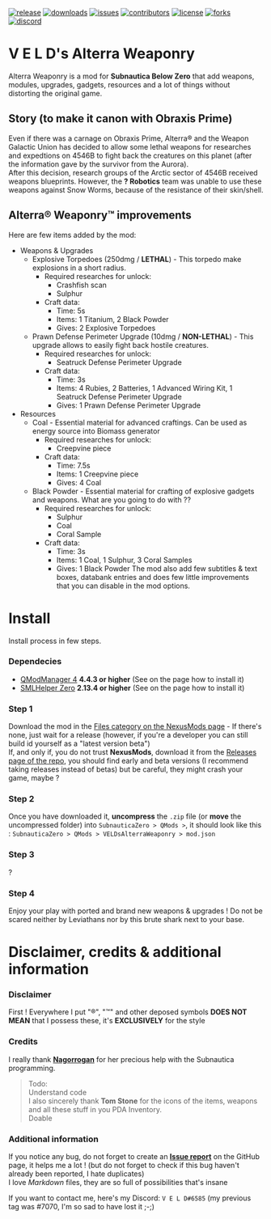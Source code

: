 [![release](https://img.shields.io/github/release/VELD-Dev/AltarraWeaponry?style=plastic)](https://github.com/VELD-Dev/AlterraWeaponry/releases "Last version name of the mod")
[![downloads](https://img.shields.io/github/downloads/VELD-Dev/AltarraWeaponry/total.svg?style=plastic)](https://github.com/VELD-Dev/AlterraWeaponry/downloads "Downloads count of the mod")
[![issues](https://img.shields.io/github/issues/VELD-Dev/AlterraWeaponry?style=plastic)](https://github.com/VELD-Dev/AlterraWeaponry/issues "Issues of the mod")
[![contributors](https://img.shields.io/github/contributors/VELD-Dev/AltarraWeaponry?style=plastic)](https://github.com/VELD-Dev/AlterraWeaponry/contributors "Contributors of the project")
[![license](https://img.shields.io/badge/license-CC--BY--NC-green?style=plastic)](https://github.com/VELD-Dev/AlterraWeaponry/blob/master/LICENSE.txt "License of the mod")
[![forks](https://img.shields.io/github/forks/VELD-Dev/AlterraWeaponry?style=plastic)](https://github.com/VELD-Dev/AlterraWeaponry/network/members "Forks on GitHub of the project")  
[![discord](https://img.shields.io/discord/324207629784186882?color=informational&label=subnautica%20modding&logo=discord&style=for-the-badge)](https://discord.gg/7M7cJWXMRe)

# V E L D's Alterra Weaponry
Alterra Weaponry is a mod for **Subnautica Below Zero** that add weapons, modules, upgrades, gadgets, resources and a lot of things without distorting the original game.

## Story (to make it canon with Obraxis Prime)
Even if there was a carnage on Obraxis Prime, Alterra® and the Weapon Galactic Union has decided to allow some lethal weapons for researches and expedtions on 4546B to fight back the creatures on this planet (after the information gave by the survivor from the Aurora).  
After this decision, research groups of the Arctic sector of 4546B received weapons blueprints. However, the **? Robotics** team was unable to use these weapons against Snow Worms, because of the resistance of their skin/shell.

## Alterra® Weaponry™ improvements
Here are few items added by the mod:
* Weapons & Upgrades
	* Explosive Torpedoes (250dmg / **LETHAL**) - This torpedo make explosions in a short radius.
		* Required researches for unlock:
			* Crashfish scan
			* Sulphur
		* Craft data:
			* Time: 5s
			* Items: 1 Titanium, 2 Black Powder
			* Gives: 2 Explosive Torpedoes
	* Prawn Defense Perimeter Upgrade (10dmg / **NON-LETHAL**) - This upgrade allows to easily fight back hostile creatures.
		* Required researches for unlock:
			* Seatruck Defense Perimeter Upgrade
		* Craft data:
			* Time: 3s
			* Items: 4 Rubies, 2 Batteries, 1 Advanced Wiring Kit, 1 Seatruck Defense Perimeter Upgrade
			* Gives: 1 Prawn Defense Perimeter Upgrade
* Resources
	* Coal - Essential material for advanced craftings. Can be used as energy source into Biomass generator
		* Required researches for unlock:
			* Creepvine piece
		* Craft data:
			* Time: 7.5s
			* Items: 1 Creepvine piece
			* Gives: 4 Coal
	* Black Powder - Essential material for crafting of explosive gadgets and weapons. What are you going to do with ??
		* Required researches for unlock:
			* Sulphur
			* Coal
			* Coral Sample
		* Craft data:
			* Time: 3s
			* Items: 1 Coal, 1 Sulphur, 3 Coral Samples
			* Gives: 1 Black Powder
The mod also add few subtitles & text boxes, databank entries and does few little improvements that you can disable in the mod options.

# Install
Install process in few steps.

### Dependecies
* [QModManager 4](https://www.nexusmods.com/subnauticabelowzero/mods/1 "NexusMods - QModManager 4") **4.4.3 or higher** (See on the page how to install it)
* [SMLHelper Zero](https://www.nexusmods.com/subnauticabelowzero/mods/34 "NexusMods - SMLHelper Zero") **2.13.4 or higher** (See on the page how to install it)

### Step 1
Download the mod in the [Files category on the NexusMods page](https://www.nexusmods.com/subnauticabelowzero/mods/286?tab=files "NexusMods - Alterra Weaponry > Files") - If there's none, just wait for a release (however, if you're a developer you can still build id yourself as a "latest version beta")  
If, and only if, you do not trust **NexusMods**, download it from the [Releases page of the repo](https://github.com/VELD-Dev/AlterraWeaponry/releases "Releases"), you should find early and beta versions (I recommend taking releases instead of betas) but be careful, they might crash your game, maybe ?

### Step 2
Once you have downloaded it, **uncompress** the `.zip` file (or **move** the uncompressed folder) into `SubnauticaZero > QMods >`, it should look like this : `SubnauticaZero > QMods > VELDsAlterraWeaponry > mod.json`

### Step 3
?

### Step 4
Enjoy your play with ported and brand new weapons & upgrades ! Do not be scared neither by Leviathans nor by this brute shark next to your base.

# Disclaimer, credits & additional information
### Disclaimer
First ! Everywhere I put "®", "™" and other deposed symbols **DOES NOT MEAN** that I possess these, it's **EXCLUSIVELY** for the style

### Credits
I really thank **[Nagorrogan](https://github.com/Nagorogan "Nagorrogan's GitHub account")** for her precious help with the Subnautica programming.  
> Todo:  
> Understand code  
I also sincerely thank **Tom Stone** for the icons of the items, weapons and all these stuff in you PDA Inventory.  
> Doable

### Additional information
If you notice any bug, do not forget to create an **[Issue report](https://github.com/VELD-Dev/AlterraWeaponry/issues "Issues")** on the GitHub page, it helps me a lot ! (but do not forget to check if this bug haven't already been reported, I hate duplicates)  
I love *Markdown* files, they are so full of possibilities that's insane
  
If you want to contact me, here's my Discord: `V E L D#6585` (my previous tag was #7070, I'm so sad to have lost it ;-;)  
